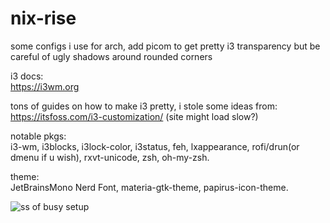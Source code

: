 # nix-rise

some configs i use for arch, add picom to get pretty i3 transparency but be careful of ugly shadows around rounded corners

i3 docs:<br>
https://i3wm.org

tons of guides on how to make i3 pretty, i stole some ideas from:<br>
https://itsfoss.com/i3-customization/ (site might load slow?)

notable pkgs:<br>
i3-wm, i3blocks, i3lock-color, i3status, 
feh, lxappearance, rofi/drun(or dmenu if u wish), rxvt-unicode, zsh, oh-my-zsh.

theme:<br>
JetBrainsMono Nerd Font,
materia-gtk-theme,
papirus-icon-theme.

![ss of busy setup](https://i.imgur.com/NXko2o0.png)

